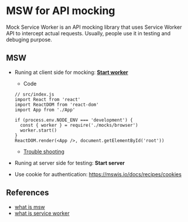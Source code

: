 # MSW for API mocking

Mock Service Worker is an API mocking library that uses Service Worker API to intercept actual requests. Usually, people use it in testing and debuging purpose.

## MSW

- Runing at client side for mocking: [**Start worker**](https://mswjs.io/docs/getting-started/integrate/browser#start-worker)

  - Code

  ```tsx
  // src/index.js
  import React from 'react'
  import ReactDOM from 'react-dom'
  import App from './App'

  if (process.env.NODE_ENV === 'development') {
    const { worker } = require('./mocks/browser')
    worker.start()
  }
  ReactDOM.render(<App />, document.getElementById('root'))
  ```

  - [Trouble shooting](https://mswjs.io/docs/getting-started/integrate/browser#troubleshooting)

- Runing at server side for testing: **Start server**

- Use cookie for authentication: https://mswjs.io/docs/recipes/cookies

## References

- [what is msw](https://mswjs.io/)
- [what is service worker](https://developers.google.com/web/fundamentals/primers/service-workers)
